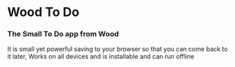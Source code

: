# Wood To Do

### The Small To Do app from Wood

It is small yet powerful saving to your browser so that you can come back to it later, Works on all devices and is installable and can run offline
